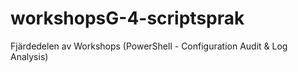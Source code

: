 # workshopsG-4-scriptsprak
Fjärdedelen av Workshops (PowerShell - Configuration Audit &amp; Log Analysis)
